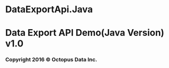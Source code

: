 # DataExportApi.Java
# Data Export API Demo(Java Version) v1.0
### Copyright 2016 © Octopus Data Inc.